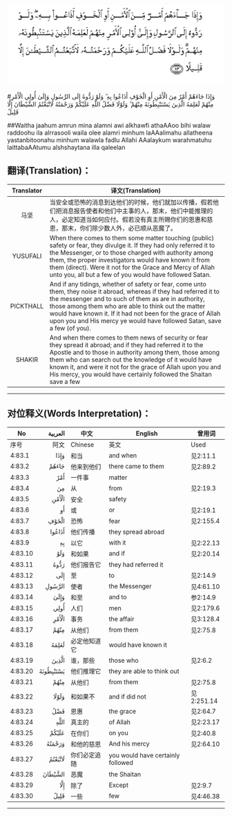 ![004:083](images/004_083.gif)

#وَإِذَا جَاءَهُمْ أَمْرٌ مِنَ الْأَمْنِ أَوِ الْخَوْفِ أَذَاعُوا بِهِ ۖ وَلَوْ رَدُّوهُ إِلَى الرَّسُولِ وَإِلَىٰ أُولِي الْأَمْرِ مِنْهُمْ لَعَلِمَهُ الَّذِينَ يَسْتَنْبِطُونَهُ مِنْهُمْ ۗ وَلَوْلَا فَضْلُ اللَّهِ عَلَيْكُمْ وَرَحْمَتُهُ لَاتَّبَعْتُمُ الشَّيْطَانَ إِلَّا قَلِيلً 

##Waitha jaahum amrun mina alamni awi alkhawfi athaAAoo bihi walaw raddoohu ila alrrasooli waila olee alamri minhum laAAalimahu allatheena yastanbitoonahu minhum walawla fadlu Allahi AAalaykum warahmatuhu laittabaAAtumu alshshaytana illa qaleelan 

## 翻译(Translation)：

| Translator | 译文(Translation)                                            |
| :--------: | ------------------------------------------------------------ |
|    马坚    | 当安全或恐怖的消息到达他们的时候，他们就加以传播，假若他们把消息报告使者和他们中主事的人，那末，他们中能推理的人，必定知道当如何应付。假若没有真主所赐你们的恩惠和慈恩，那末，你们除少数人外，必已顺从恶魔了。 |
|  YUSUFALI  | When there comes to them some matter touching (public) safety or fear, they divulge it. If they had only referred it to the Messenger, or to those charged with authority among them, the proper investigators would have known it from them (direct). Were it not for the Grace and Mercy of Allah unto you, all but a few of you would have followed Satan. |
| PICKTHALL  | And if any tidings, whether of safety or fear, come unto them, they noise it abroad, whereas if they had referred it to the messenger and to such of them as are in authority, those among them who are able to think out the matter would have known it. If it had not been for the grace of Allah upon you and His mercy ye would have followed Satan, save a few (of you). |
|   SHAKIR   | And when there comes to them news of security or fear they spread it abroad; and if they had referred it to the Apostle and to those in authority among them, those among them who can search out the knowledge of it would have known it, and were it not for the grace of Allah upon you and His mercy, you would have certainly followed the Shaitan save a few |

---

## 对位释义(Words Interpretation)：

| No   | العربية | 中文    | English | 曾用词 |
| ---- | ------: | ------- | ------- | ------ |
| 序号 |    阿文 | Chinese | 英文    | Used   |
| 4:83.1  | وَإِذَا      | 和当         | and when                          | 见2:11.1   |
| 4:83.2  | جَاءَهُمْ     | 他来到他们     | there came to them                | 见2:89.2   |
| 4:83.3  | أَمْرٌ       | 一件事         | matter                            |            |
| 4:83.4  | مِنَ        | 从             | from                              | 见2:19.3 |
| 4:83.5  | الْأَمْنِ     | 安全           | safety                            |            |
| 4:83.6  | أَوِ        | 或             | or                                | 见2:19.1   |
| 4:83.7  | الْخَوْفِ     | 恐怖           | fear                              | 见2:155.4  |
| 4:83.8  | أَذَاعُوا    | 他们传播       | they spread abroad                |            |
| 4:83.9  | بِهِ        | 以它           | with it                           | 见2:22.13  |
| 4:83.10 | وَلَوْ       | 和如果         | and if                            | 见2:20.14  |
| 4:83.11 | رَدُّوهُ      | 他们报告它     | they had referred it              |            |
| 4:83.12 | إِلَى       | 至             | to                                | 见2:14.9   |
| 4:83.13 | الرَّسُولِ    | 使者           | the Messenger                     | 见4:61.10  |
| 4:83.14 | وَإِلَىٰ      | 和至           | and to                            | 参2:14.9   |
| 4:83.15 | أُولِي      | 人们           | men                               | 见2:179.6  |
| 4:83.16 | الْأَمْرِ     | 事务           | the affair                        | 见3:128.4  |
| 4:83.17 | مِنْهُمْ      | 从他们         | from them                         | 见2:75.8   |
| 4:83.18 | لَعَلِمَهُ     | 必定他知道它   | would have known it               |            |
| 4:83.19 | الَّذِينَ     | 谁，那些       | those who                         | 见2:6.2    |
| 4:83.20 | يَسْتَنْبِطُونَهُ | 他们推理它     | they are able to think out        |            |
| 4:83.21 | مِنْهُمْ      | 从他们         | from them                         | 见2:75.8   |
| 4:83.22 | وَلَوْلَا     | 和如果不       | and if did not                    | 见2:251.14 |
| 4:83.23 | فَضْلُ       | 恩惠           | the grace                         | 见2:64.7   |
| 4:83.24 | اللَّهِ      | 真主的         | of Allah                          | 见2:23.17  |
| 4:83.25 | عَلَيْكُمْ     | 在你们         | on you                            | 见2:40.8   |
| 4:83.26 | وَرَحْمَتُهُ    | 和他的慈恩     | And his mercy                     | 见2:64.10  |
| 4:83.27 | لَاتَّبَعْتُمُ   | 你们必定追随   | you would have certainly followed |            |
| 4:83.28 | الشَّيْطَانَ   | 恶魔           | the Shaitan                       |            |
| 4:83.29 | إِلَّا       | 除了           | Except                            | 见2:9.7    |
| 4:83.30 | قَلِيلً      | 一些           | few                               | 见4:46.38  |

---
